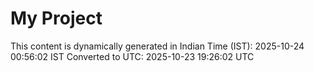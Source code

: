 # My Project

This content is dynamically generated in Indian Time (IST): 2025-10-24 00:56:02 IST
Converted to UTC: 2025-10-23 19:26:02 UTC

